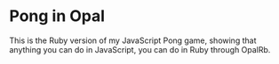 # Pong in Opal
This is the Ruby version of my JavaScript Pong game, showing that anything you can do in JavaScript, you can do in Ruby through OpalRb.
